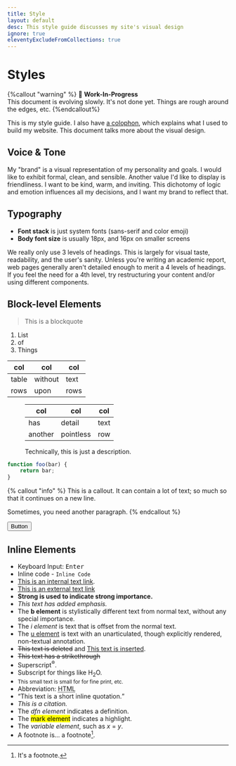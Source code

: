```yaml
---
title: Style
layout: default
desc: This style guide discusses my site's visual design
ignore: true
eleventyExcludeFromCollections: true
---
```


# Styles

{%callout "warning" %}
🚧 **Work-In-Progress**\
This document is evolving slowly. It's not done yet. Things are rough around the edges, etc.
{%endcallout%}

This is my style guide. I also have [a colophon](/colophon), which explains what I used to build my website. This document talks more about the visual design.

<!--
Contents
- Vision & Tone
- Colors (very short, I guess)
- Typography
  - Font & Text (family, levels, line-height?, icons)
  - Links
  - Blockquote
- Inline code/var, code-blocks, and pre-blocks
- Tables (also: w/t caption)
- Callouts
- Images
- Layouts (3 variants, each one gets a rough image/svg thumbnail)
-->
<!-- https://brianjdevries.com/style-guide/ -->


## Voice & Tone

My "brand" is a visual representation of my personality and goals. I would like to exhibit formal, clean, and sensible. Another value I'd like to display is friendliness. I want to be kind, warm, and inviting. This dichotomy of logic and emotion influences all my decisions, and I want my brand to reflect that.

## Typography
- **Font stack** is just system fonts (sans-serif and color emoji)
- **Body font size** is usually 18px, and 16px on smaller screens

We really only use 3 levels of headings. This is largely for visual taste, readability, and the user's sanity. Unless you're writing an academic report, web pages generally aren't detailed enough to merit a 4 levels of headings. If you feel the need for a 4th level, try restructuring your content and/or using different components.


## Block-level Elements

> This is a blockquote

1. List
2. of
3. Things

col|col|col
---|---|---
table|without|text
rows|upon|rows

<figure>

col|col|col
---|---|---
has|detail|text
another|pointless|row

<figcaption>Technically, this is just a description.</figcaption>
</figure>

```js
function foo(bar) {
    return bar;
}
```

{% callout "info" %}
This is a callout. It can contain a lot of text; so much so that it continues on a new line.

Sometimes, you need another paragraph.
{% endcallout %}

<button class="btn">Button</button>

## Inline Elements
+ Keyboard Input: <kbd>Enter</kbd>
+ Inline code - `Inline Code`
+ [This is an internal text link](#).
+ [This is an external text link](https://github.com)
+ <strong>Strong is used to indicate strong importance.</strong>
+ <em>This text has added emphasis.</em>
+ The <b>b element</b> is stylistically different text from normal text, without any special importance.
+ The <i>i element</i> is text that is offset from the normal text.
+ The <u>u element</u> is text with an unarticulated, though explicitly rendered, non-textual annotation.
+ <del>This text is deleted</del> and <ins>This text is inserted</ins>.
+ <s>This text has a strikethrough</s>
+ Superscript<sup>®</sup>.
+ Subscript for things like H<sub>2</sub>O.
+ <small>This small text is small for for fine print, etc.</small>
+ Abbreviation: <abbr title="HyperText Markup Language">HTML</abbr>
+ <q cite="https://developer.mozilla.org/en-US/docs/HTML/Element/q">This text is a short inline quotation.</q>
+ <cite>This is a citation.</cite>
+ The <dfn>dfn element</dfn> indicates a definition.
+ The <mark>mark element</mark> indicates a highlight.
+ The <var>variable element</var>, such as <var>x</var> = <var>y</var>.
+ A footnote is... a footnote[^1].

[^1]: It's a footnote.
